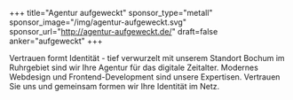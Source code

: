+++
title="Agentur aufgeweckt"
sponsor_type="metall"
sponsor_image="/img/agentur-aufgeweckt.svg"
sponsor_url="http://agentur-aufgeweckt.de/"
draft=false
anker="aufgeweckt"
+++

Vertrauen formt Identität - tief verwurzelt mit unserem Standort Bochum im Ruhrgebiet sind wir Ihre Agentur für das digitale Zeitalter. Modernes Webdesign und Frontend-Development sind unsere Expertisen. Vertrauen Sie uns und gemeinsam formen wir Ihre Identität im Netz.

